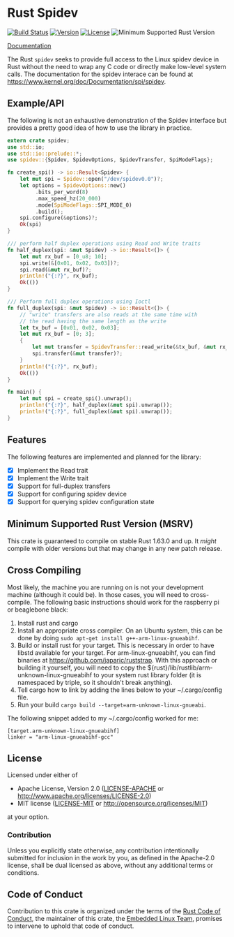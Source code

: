 # Rust Spidev

[![Build Status](https://github.com/rust-embedded/rust-spidev/workflows/CI/badge.svg)](https://github.com/rust-embedded/rust-spidev/actions)
[![Version](https://img.shields.io/crates/v/spidev.svg)](https://crates.io/crates/spidev)
[![License](https://img.shields.io/crates/l/spidev.svg)](https://github.com/rust-embedded/rust-spidev/blob/master/README.md#license)
![Minimum Supported Rust Version](https://img.shields.io/badge/rustc-1.63.0+-blue.svg)

[Documentation](https://docs.rs/spidev)

The Rust `spidev` seeks to provide full access to the Linux spidev
device in Rust without the need to wrap any C code or directly make
low-level system calls.  The documentation for the spidev interace can
be found at <https://www.kernel.org/doc/Documentation/spi/spidev>.

## Example/API

The following is not an exhaustive demonstration of the Spidev
interface but provides a pretty good idea of how to use the library in
practice.

```rust
extern crate spidev;
use std::io;
use std::io::prelude::*;
use spidev::{Spidev, SpidevOptions, SpidevTransfer, SpiModeFlags};

fn create_spi() -> io::Result<Spidev> {
    let mut spi = Spidev::open("/dev/spidev0.0")?;
    let options = SpidevOptions::new()
         .bits_per_word(8)
         .max_speed_hz(20_000)
         .mode(SpiModeFlags::SPI_MODE_0)
         .build();
    spi.configure(&options)?;
    Ok(spi)
}

/// perform half duplex operations using Read and Write traits
fn half_duplex(spi: &mut Spidev) -> io::Result<()> {
    let mut rx_buf = [0_u8; 10];
    spi.write(&[0x01, 0x02, 0x03])?;
    spi.read(&mut rx_buf)?;
    println!("{:?}", rx_buf);
    Ok(())
}

/// Perform full duplex operations using Ioctl
fn full_duplex(spi: &mut Spidev) -> io::Result<()> {
    // "write" transfers are also reads at the same time with
    // the read having the same length as the write
    let tx_buf = [0x01, 0x02, 0x03];
    let mut rx_buf = [0; 3];
    {
        let mut transfer = SpidevTransfer::read_write(&tx_buf, &mut rx_buf);
        spi.transfer(&mut transfer)?;
    }
    println!("{:?}", rx_buf);
    Ok(())
}

fn main() {
    let mut spi = create_spi().unwrap();
    println!("{:?}", half_duplex(&mut spi).unwrap());
    println!("{:?}", full_duplex(&mut spi).unwrap());
}
```

## Features

The following features are implemented and planned for the library:

- [x] Implement the Read trait
- [x] Implement the Write trait
- [x] Support for full-duplex transfers
- [x] Support for configuring spidev device
- [x] Support for querying spidev configuration state

## Minimum Supported Rust Version (MSRV)

This crate is guaranteed to compile on stable Rust 1.63.0 and up.  It *might*
compile with older versions but that may change in any new patch release.

## Cross Compiling

Most likely, the machine you are running on is not your development
machine (although it could be).  In those cases, you will need to
cross-compile.  The following basic instructions should work for the
raspberry pi or beaglebone black:

1. Install rust and cargo
2. Install an appropriate cross compiler.  On an Ubuntu system, this
   can be done by doing `sudo apt-get install g++-arm-linux-gnueabihf`.
3. Build or install rust for your target.  This is necessary in order
   to have libstd available for your target.  For arm-linux-gnueabihf,
   you can find binaries at <https://github.com/japaric/ruststrap>.
   With this approach or building it yourself, you will need to copy
   the ${rust}/lib/rustlib/arm-unknown-linux-gnueabihf to your system
   rust library folder (it is namespaced by triple, so it shouldn't
   break anything).
4. Tell cargo how to link by adding the lines below to your
   ~/.cargo/config file.
5. Run your build `cargo build --target=arm-unknown-linux-gnueabi`.

The following snippet added to my ~/.cargo/config worked for me:

```
[target.arm-unknown-linux-gnueabihf]
linker = "arm-linux-gnueabihf-gcc"
```

## License

Licensed under either of

- Apache License, Version 2.0 ([LICENSE-APACHE](LICENSE-APACHE) or
  <http://www.apache.org/licenses/LICENSE-2.0>)
- MIT license ([LICENSE-MIT](LICENSE-MIT) or <http://opensource.org/licenses/MIT>)

at your option.

### Contribution

Unless you explicitly state otherwise, any contribution intentionally submitted
for inclusion in the work by you, as defined in the Apache-2.0 license, shall be
dual licensed as above, without any additional terms or conditions.

## Code of Conduct

Contribution to this crate is organized under the terms of the [Rust Code of
Conduct][CoC], the maintainer of this crate, the [Embedded Linux Team][team], promises
to intervene to uphold that code of conduct.

[CoC]: CODE_OF_CONDUCT.md
[team]: https://github.com/rust-embedded/wg#the-embedded-linux-team
